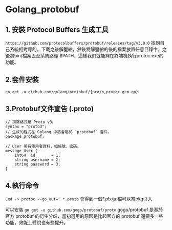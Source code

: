 # Golang_protobuf
## 1. 安裝 Protocol Buffers 生成工具
```https://github.com/protocolbuffers/protobuf/releases/tag/v3.0.0```
找到自己系統相對應的，下載之後解壓縮，然後將解壓縮的後的檔案放置任意目錄中，之後將bin/檔案丟至系統路徑 $PATH，這樣我們就能夠在終端機執行protoc.exe的功能。
## 2.套件安裝
```go get -u github.com/golang/protobuf/{proto,protoc-gen-go}```

## 3.Protobuf文件宣告 (.proto)
```
// 撰寫格式是 Proto v3。
syntax = "proto3";  
// 生成的程式在 Golang 中將會屬於 `protobuf` 套件。
package protobuf;

// User 帶有使用者資料，如帳號、密碼。
message User {  
    int64  id       = 1;
    string username = 2;
    string password = 3;
}
```

## 4.執行命令
```Cmd -> protoc --go_out=. *.proto```
會得到一個*.pb.go檔可以當pkg引入

可以安裝
```go get -u github.com/gogo/protobuf/proto```
gogo/protobuf 是基於官方 protobuf 的衍生分歧，當初選用的原因是比起官方的 protobuf 還要多一些功能，效能上聽說也有些提升。
